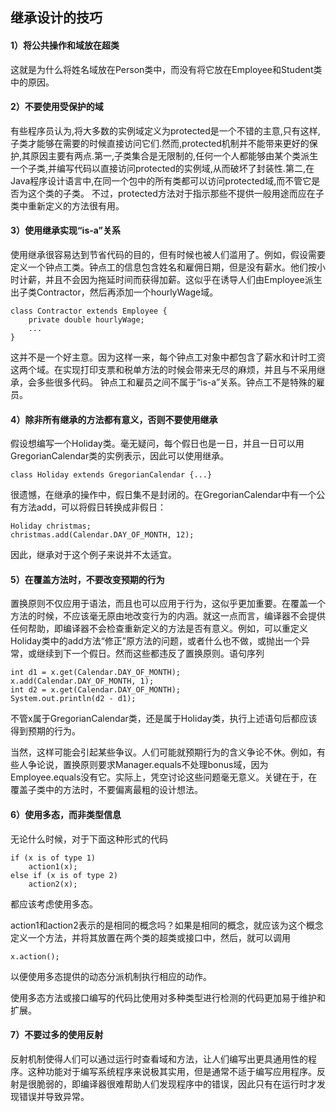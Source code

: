 ## 继承设计的技巧

#### 1）将公共操作和域放在超类

这就是为什么将姓名域放在Person类中，而没有将它放在Employee和Student类中的原因。

#### 2）不要使用受保护的域

有些程序员认为,将大多数的实例域定义为protected是一个不错的主意,只有这样,子类才能够在需要的时候直接访问它们.然而,protected机制并不能带来更好的保护,其原因主要有两点.第一,子类集合是无限制的,任何一个人都能够由某个类派生一个子类,并编写代码以直接访问protected的实例域,从而破坏了封装性.第二,在Java程序设计语言中,在同一个包中的所有类都可以访问protected域,而不管它是否为这个类的子类。
不过，protected方法对于指示那些不提供一般用途而应在子类中重新定义的方法很有用。

#### 3）使用继承实现“is-a”关系

使用继承很容易达到节省代码的目的，但有时候也被人们滥用了。例如，假设需要定义一个钟点工类。钟点工的信息包含姓名和雇佣日期，但是没有薪水。他们按小时计薪，并且不会因为拖延时间而获得加薪。这似乎在诱导人们由Employee派生出子类Contractor，然后再添加一个hourlyWage域。

    class Contractor extends Employee {
        private double hourlyWage;
        ...
    }
    
这并不是一个好主意。因为这样一来，每个钟点工对象中都包含了薪水和计时工资这两个域。在实现打印支票和税单方法的时候会带来无尽的麻烦，并且与不采用继承，会多些很多代码。
钟点工和雇员之间不属于“is-a”关系。钟点工不是特殊的雇员。

#### 4）除非所有继承的方法都有意义，否则不要使用继承

假设想编写一个Holiday类。毫无疑问，每个假日也是一日，并且一日可以用GregorianCalendar类的实例表示，因此可以使用继承。

    class Holiday extends GregorianCalendar {...}
    
很遗憾，在继承的操作中，假日集不是封闭的。在GregorianCalendar中有一个公有方法add，可以将假日转换成非假日：

    Holiday christmas;
    christmas.add(Calendar.DAY_OF_MONTH, 12);

因此，继承对于这个例子来说并不太适宜。

#### 5）在覆盖方法时，不要改变预期的行为

置换原则不仅应用于语法，而且也可以应用于行为，这似乎更加重要。在覆盖一个方法的时候，不应该毫无原由地改变行为的内涵。就这一点而言，编译器不会提供任何帮助，即编译器不会检查重新定义的方法是否有意义。例如，可以重定义Holiday类中的add方法“修正”原方法的问题，或者什么也不做，或抛出一个异常，或继续到下一个假日。然而这些都违反了置换原则。语句序列

    int d1 = x.get(Calendar.DAY_OF_MONTH);
    x.add(Calendar.DAY_OF_MONTH, 1);
    int d2 = x.get(Calendar.DAY_OF_MONTH);
    System.out.println(d2 - d1);
    
不管x属于GregorianCalendar类，还是属于Holiday类，执行上述语句后都应该得到预期的行为。

当然，这样可能会引起某些争议。人们可能就预期行为的含义争论不休。例如，有些人争论说，置换原则要求Manager.equals不处理bonus域，因为Employee.equals没有它。实际上，凭空讨论这些问题毫无意义。关键在于，在覆盖子类中的方法时，不要偏离最粗的设计想法。

#### 6）使用多态，而非类型信息

无论什么时候，对于下面这种形式的代码

    if (x is of type 1)
        action1(x);
    else if (x is of type 2)
        action2(x);
        
都应该考虑使用多态。

action1和action2表示的是相同的概念吗？如果是相同的概念，就应该为这个概念定义一个方法，并将其放置在两个类的超类或接口中，然后，就可以调用

    x.action();
    
以便使用多态提供的动态分派机制执行相应的动作。

使用多态方法或接口编写的代码比使用对多种类型进行检测的代码更加易于维护和扩展。

#### 7）不要过多的使用反射

反射机制使得人们可以通过运行时查看域和方法，让人们编写出更具通用性的程序。这种功能对于编写系统程序来说极其实用，但是通常不适于编写应用程序。反射是很脆弱的，即编译器很难帮助人们发现程序中的错误，因此只有在运行时才发现错误并导致异常。
